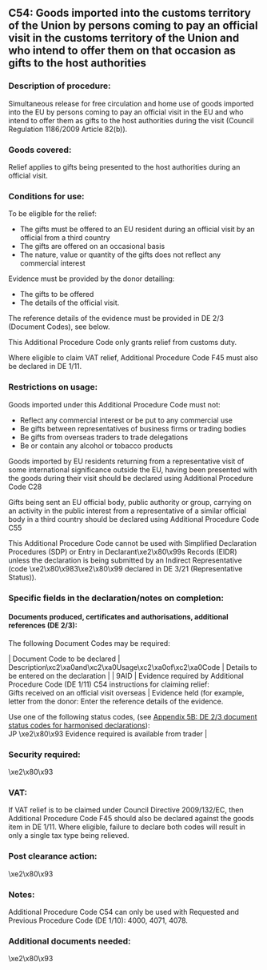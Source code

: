 C54: Goods imported into the customs territory of the Union by persons coming to pay an official visit in the customs territory of the Union and who intend to offer them on that occasion as gifts to the host authorities
---------------------------------------------------------------------------------------------------------------------------------------------------------------------------------------------------------------------------

### Description of procedure:

Simultaneous release for free circulation and home use of goods imported into the EU by persons coming to pay an official visit in the EU and who intend to offer them as gifts to the host authorities during the visit (Council Regulation 1186/2009 Article 82(b)).

### Goods covered:

Relief applies to gifts being presented to the host authorities during an official visit.

### Conditions for use:

To be eligible for the relief:

 * The gifts must be offered to an EU resident during an official visit by an official from a third country
 * The gifts are offered on an occasional basis
 * The nature, value or quantity of the gifts does not reflect any commercial interest

Evidence must be provided by the donor detailing:

 * The gifts to be offered
 * The details of the official visit.

The reference details of the evidence must be provided in DE 2/3 (Document Codes), see below.

This Additional Procedure Code only grants relief from customs duty.

Where eligible to claim VAT relief, Additional Procedure Code F45 must also be declared in DE 1/11.

### Restrictions on usage:

Goods imported under this Additional Procedure Code must not:

 * Reflect any commercial interest or be put to any commercial use
 * Be gifts between representatives of business firms or trading bodies
 * Be gifts from overseas traders to trade delegations
 * Be or contain any alcohol or tobacco products

Goods imported by EU residents returning from a representative visit of some international significance outside the EU, having been presented with the goods during their visit should be declared using Additional Procedure Code C28

Gifts being sent an EU official body, public authority or group, carrying on an activity in the public interest from a representative of a similar official body in a third country should be declared using Additional Procedure Code C55

This Additional Procedure Code cannot be used with Simplified Declaration Procedures (SDP) or Entry in Declarant\xe2\x80\x99s Records (EIDR) unless the declaration is being submitted by an Indirect Representative (code \xe2\x80\x983\xe2\x80\x99 declared in DE 3/21 (Representative Status)).

### Specific fields in the declaration/notes on completion:

#### Documents produced, certificates and authorisations, additional references (DE 2/3):

The following Document Codes may be required:



  |  Document Code to be declared |  Description\xc2\xa0and\xc2\xa0Usage\xc2\xa0of\xc2\xa0Code |  Details to be entered on the declaration | 
   |  9AID |  Evidence required by Additional Procedure Code (DE 1/11) C54 instructions for claiming relief:  
Gifts received on an official visit overseas |  Evidence held (for example, letter from the donor: Enter the reference details of the evidence.  
  
Use one of the following status codes, (see [Appendix 5B: DE 2/3 document status codes for harmonised declarations](https://www.gov.uk/guidance/data-element-23-document-status-codes-of-the-customs-declaration-service-cds)):  
JP \xe2\x80\x93 Evidence required is available from trader | 
 
### Security required:

\xe2\x80\x93

### VAT:

If VAT relief is to be claimed under Council Directive 2009/132/EC, then Additional Procedure Code F45 should also be declared against the goods item in DE 1/11. Where eligible, failure to declare both codes will result in only a single tax type being relieved.

### Post clearance action:

\xe2\x80\x93

### Notes:

Additional Procedure Code C54 can only be used with Requested and Previous Procedure Code (DE 1/10): 4000, 4071, 4078.

### Additional documents needed:

\xe2\x80\x93

